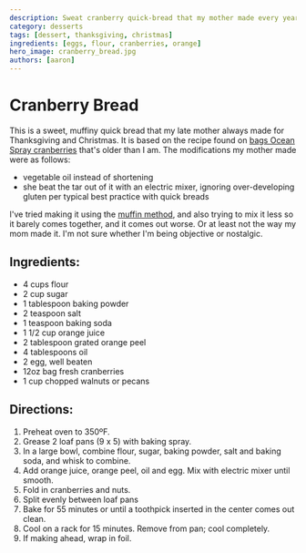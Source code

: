 ```yaml
---
description: Sweat cranberry quick-bread that my mother made every year for Thanksgiving and Christmas.
category: desserts
tags: [dessert, thanksgiving, christmas]
ingredients: [eggs, flour, cranberries, orange]
hero_image: cranberry_bread.jpg
authors: [aaron]
---
```


# Cranberry Bread
This is a sweet, muffiny quick bread that my late mother always made for Thanksgiving and Christmas. It is based on the recipe found on [bags Ocean Spray cranberries](https://www.oceanspray.com/en/Recipes/By-Course/Breads-and-Muffins/Classic-Cranberry-Nut-Bread) that's older than I am. The modifications my mother made were as follows:

- vegetable oil instead of shortening
- she beat the tar out of it with an electric mixer, ignoring over-developing gluten per typical best practice with quick breads

I've tried making it using the [muffin method](https://bakinghow.com/the-muffin-method/), and also trying to mix it less so it barely comes together, and it comes out worse. Or at least not the way my mom made it. I'm not sure whether I'm being objective or nostalgic.

## Ingredients:

- 4 cups flour
- 2 cup sugar
- 1 tablespoon baking powder
- 2 teaspoon salt
- 1 teaspoon baking soda
- 1 1/2 cup orange juice
- 2 tablespoon grated orange peel
- 4 tablespoons oil
- 2 egg, well beaten
- 12oz bag fresh cranberries
- 1 cup chopped walnuts or pecans

## Directions:

1. Preheat oven to 350ºF. 
2. Grease 2 loaf pans (9 x 5) with baking spray.
3. In a large bowl, combine flour, sugar, baking powder, salt and baking soda, and whisk to combine. 
4. Add orange juice, orange peel, oil and egg. Mix with electric mixer until smooth.
5. Fold in cranberries and nuts. 
6. Split evenly between loaf pans
7. Bake for 55 minutes or until a toothpick inserted in the center comes out clean.
8. Cool on a rack for 15 minutes. Remove from pan; cool completely. 
9. If making ahead, wrap in foil.
